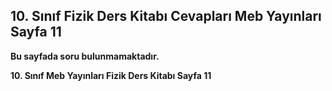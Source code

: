 ## 10. Sınıf Fizik Ders Kitabı Cevapları Meb Yayınları Sayfa 11

**Bu sayfada soru bulunmamaktadır.**

**10. Sınıf Meb Yayınları Fizik Ders Kitabı Sayfa 11**